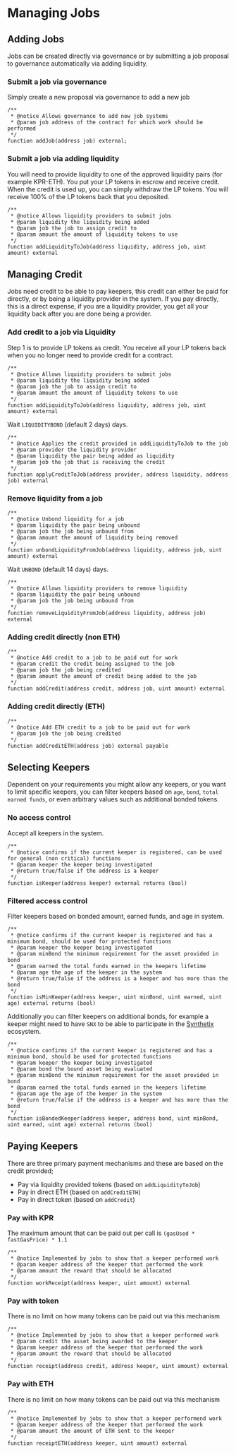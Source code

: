 # Managing Jobs

## Adding Jobs

Jobs can be created directly via governance or by submitting a job proposal to governance automatically via adding liquidity.

### Submit a job via governance

Simply create a new proposal via governance to add a new job

```
/**
 * @notice Allows governance to add new job systems
 * @param job address of the contract for which work should be performed
 */
function addJob(address job) external;
```

### Submit a job via adding liquidity

You will need to provide liquidity to one of the approved liquidity pairs (for example KPR-ETH). You put your LP tokens in escrow and receive credit. When the credit is used up, you can simply withdraw the LP tokens. You will receive 100% of the LP tokens back that you deposited.

```
/**
 * @notice Allows liquidity providers to submit jobs
 * @param liquidity the liquidity being added
 * @param job the job to assign credit to
 * @param amount the amount of liquidity tokens to use
 */
function addLiquidityToJob(address liquidity, address job, uint amount) external
```

## Managing Credit

Jobs need credit to be able to pay keepers, this credit can either be paid for directly, or by being a liquidity provider in the system. If you pay directly, this is a direct expense, if you are a liquidity provider, you get all your liquidity back after you are done being a provider.

### Add credit to a job via Liquidity

Step 1 is to provide LP tokens as credit. You receive all your LP tokens back when you no longer need to provide credit for a contract.

```
/**
 * @notice Allows liquidity providers to submit jobs
 * @param liquidity the liquidity being added
 * @param job the job to assign credit to
 * @param amount the amount of liquidity tokens to use
 */
function addLiquidityToJob(address liquidity, address job, uint amount) external
```

Wait ```LIQUIDITYBOND``` (default 2 days) days.

```
/**
 * @notice Applies the credit provided in addLiquidityToJob to the job
 * @param provider the liquidity provider
 * @param liquidity the pair being added as liquidity
 * @param job the job that is receiving the credit
 */
function applyCreditToJob(address provider, address liquidity, address job) external
```

### Remove liquidity from a job

```
/**
 * @notice Unbond liquidity for a job
 * @param liquidity the pair being unbound
 * @param job the job being unbound from
 * @param amount the amount of liquidity being removed
 */
function unbondLiquidityFromJob(address liquidity, address job, uint amount) external
```

Wait ```UNBOND``` (default 14 days) days.

```
/**
 * @notice Allows liquidity providers to remove liquidity
 * @param liquidity the pair being unbound
 * @param job the job being unbound from
 */
function removeLiquidityFromJob(address liquidity, address job) external
```

### Adding credit directly (non ETH)

```
/**
 * @notice Add credit to a job to be paid out for work
 * @param credit the credit being assigned to the job
 * @param job the job being credited
 * @param amount the amount of credit being added to the job
 */
function addCredit(address credit, address job, uint amount) external
```

### Adding credit directly (ETH)

```
/**
 * @notice Add ETH credit to a job to be paid out for work
 * @param job the job being credited
 */
function addCreditETH(address job) external payable
```

## Selecting Keepers

Dependent on your requirements you might allow any keepers, or you want to limit specific keepers, you can filter keepers based on ```age```, ```bond```, ```total earned funds```, or even arbitrary values such as additional bonded tokens.

### No access control

Accept all keepers in the system.

```
/**
 * @notice confirms if the current keeper is registered, can be used for general (non critical) functions
 * @param keeper the keeper being investigated
 * @return true/false if the address is a keeper
 */
function isKeeper(address keeper) external returns (bool)
```

### Filtered access control

Filter keepers based on bonded amount, earned funds, and age in system.

```
/**
 * @notice confirms if the current keeper is registered and has a minimum bond, should be used for protected functions
 * @param keeper the keeper being investigated
 * @param minBond the minimum requirement for the asset provided in bond
 * @param earned the total funds earned in the keepers lifetime
 * @param age the age of the keeper in the system
 * @return true/false if the address is a keeper and has more than the bond
 */
function isMinKeeper(address keeper, uint minBond, uint earned, uint age) external returns (bool)
```

Additionally you can filter keepers on additional bonds, for example a keeper might need to have ```SNX``` to be able to participate in the [Synthetix](https://synthetix.io/) ecosystem.

```
/**
 * @notice confirms if the current keeper is registered and has a minimum bond, should be used for protected functions
 * @param keeper the keeper being investigated
 * @param bond the bound asset being evaluated
 * @param minBond the minimum requirement for the asset provided in bond
 * @param earned the total funds earned in the keepers lifetime
 * @param age the age of the keeper in the system
 * @return true/false if the address is a keeper and has more than the bond
 */
function isBondedKeeper(address keeper, address bond, uint minBond, uint earned, uint age) external returns (bool)
```

## Paying Keepers

There are three primary payment mechanisms and these are based on the credit provided;

* Pay via liquidity provided tokens (based on ```addLiquidityToJob```)
* Pay in direct ETH (based on ```addCreditETH```)
* Pay in direct token (based on ```addCredit```)

### Pay with KPR

The maximum amount that can be paid out per call is ```(gasUsed * fastGasPrice) * 1.1```

```
/**
 * @notice Implemented by jobs to show that a keeper performed work
 * @param keeper address of the keeper that performed the work
 * @param amount the reward that should be allocated
 */
function workReceipt(address keeper, uint amount) external
```

### Pay with token

There is no limit on how many tokens can be paid out via this mechanism

```
/**
 * @notice Implemented by jobs to show that a keeper performed work
 * @param credit the asset being awarded to the keeper
 * @param keeper address of the keeper that performed the work
 * @param amount the reward that should be allocated
 */
function receipt(address credit, address keeper, uint amount) external
```

### Pay with ETH

There is no limit on how many tokens can be paid out via this mechanism

```
/**
 * @notice Implemented by jobs to show that a keeper performend work
 * @param keeper address of the keeper that performed the work
 * @param amount the amount of ETH sent to the keeper
 */
function receiptETH(address keeper, uint amount) external
```
